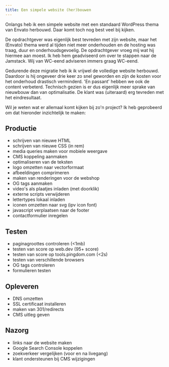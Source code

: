 ```yaml
---
title: Een simpele website (her)bouwen
---
```


Onlangs heb ik een simpele website met een standaard WordPress thema van Envato herbouwd. Daar komt toch nog best veel bij kijken.

De opdrachtgever was eigenlijk best tevreden met zijn website, maar het (Envato) thema werd al tijden niet meer onderhouden en de hosting was traag, duur en onderhoudsgevoelig. De opdrachtgever vroeg mij wat hij hiermee aan moest. Ik heb hem geadviseerd om over te stappen naar de Jamstack. Wij van WC-eend adviseren immers graag WC-eend.

Gedurende deze migratie heb ik ik vrijwel de volledige website herbouwd. Daardoor is hij ongeveer drie keer zo snel geworden en zijn de kosten voor het onderhoud drastisch verminderd. 'En passant' hebben we ook de content verbeterd. Technisch gezien is er dus eigenlijk meer sprake van nieuwbouw dan van optimalisatie. De klant was (uiteraard) erg tevreden met het eindresultaat.

Wil je weten wat er allemaal komt kijken bij zo'n project? Ik heb geprobeerd om dat hieronder inzichtelijk te maken:

## Productie

- schrijven van nieuwe HTML
- schrijven van nieuwe CSS (in rem)
- media queries maken voor mobiele weergave
- CMS koppeling aanmaken
- optimaliseren van de teksten
- logo omzetten naar vectorformaat
- afbeeldingen comprimeren
- maken van renderingen voor de webshop
- OG tags aanmaken
- video's als plaatjes inladen (met doorklik)
- externe scripts verwijderen
- lettertypes lokaal inladen
- iconen omzetten naar svg (ipv icon font)
- javascript verplaatsen naar de footer
- contactformulier inregelen

## Testen

- paginagroottes controleren (<1mb)
- testen van score op web.dev (95+ score)
- testen van score op tools.pingdom.com (<2s)
- testen van verschillende browsers
- OG tags controleren
- formulieren testen

## Opleveren

- DNS omzetten
- SSL certificaat installeren
- maken van 301/redirects
- CMS uitleg geven

## Nazorg

- links naar de website maken
- Google Search Console koppelen
- zoekverkeer vergelijken (voor en na livegang)
- klant ondersteunen bij CMS wijzigingen